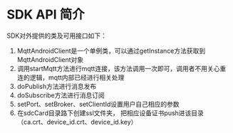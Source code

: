 # SDK API 简介
SDK对外提供的类及可用接口如下：


1. MqttAndroidClient是一个单例类，可以通过getInstance方法获取到MqttAndroidClient对象
2. 调用startMqtt方法进行mqtt连接，该方法调用一次即可，调用者不用关心重连的逻辑，mqtt内部已经进行相关处理
3. doPublish方法进行消息发布
4. doSubscribe方法进行消息订阅
5. setPort、setBroker、setClientId设置用户自己相应的参数
6. 在sdcCard目录路下创建ssl文件夹， 把相应设备证书push进该目录 （ca.crt、device_id.crt、device_id.key）
